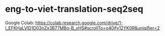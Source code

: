 # eng-to-viet-translation-seq2seq
Google Colab: https://colab.research.google.com/drive/1-l_EFKHaLVlD1D03nZx3B77MBo-B_xHS#scrollTo=o40jfy12YK0R&uniqifier=2
